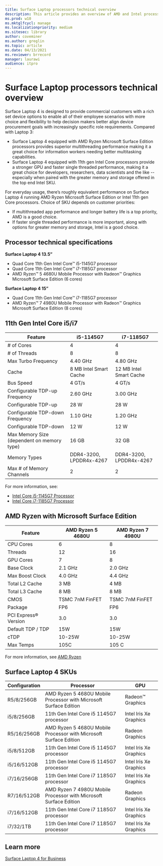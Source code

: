 ```yaml
---
title: Surface Laptop processors technical overview
description: This article provides an overview of AMD and Intel processors in Surface Laptop. 
ms.prod: w10
ms.mktglfcycl: manage
ms.localizationpriority: medium
ms.sitesec: library
author: coveminer
ms.author: greglin
ms.topic: article
ms.date: 04/13/2021
ms.reviewer: brrecord
manager: laurawi
audience: itpro
---
```


# Surface Laptop processors technical overview

Surface Laptop 4 is designed to provide commercial customers with a rich set device options to enable all of their employee scenarios with more choice and flexibility to help decision makers better align device procurement goals with increasingly specific role requirements. Compared with Laptop 3:

- Surface Laptop 4 equipped with AMD Ryzen Microsoft Surface Edition processors provides superior multithreading performance making it a great choice for information workers needing better multitasking capabilities.
- Surface Laptop 4 equipped with 11th gen Intel Core processors provide a stronger GPU and faster single threaded performance, making it a great choice for developers, researchers, data scientists and the like -- especially when paired with the greater memory and storage offered in the top end Intel SKU.

For everyday usage, there’s roughly equivalent performance on Surface Laptop 4 running AMD Ryzen Microsoft Surface Edition or Intel 11th gen Core processors. Choice of SKU depends on customer priorities:

- If multithreaded app performance and longer battery life is a top priority, AMD is a good choice.
- If faster single threaded performance is more important, along with options for greater memory and storage, Intel is a good choice.

## Processor technical specifications

**Surface Laptop 4 13.5”**

- Quad Core 11th Gen Intel Core™ i5-1145G7 processor
- Quad Core 11th Gen Intel Core™ i7-1185G7 processor
- AMD Ryzen™ 5 4680U Mobile Processor with Radeon™ Graphics Microsoft Surface Edition (6 cores)

**Surface Laptop 4 15”**

- Quad Core 11th Gen Intel Core™ i7-1185G7 processor
- AMD Ryzen™ 7 4980U Mobile Processor with Radeon™ Graphics Microsoft Surface Edition (8 cores)

 

## 11th Gen Intel Core i5/i7
| Feature                                    | i5-1145G7               | i7-1185G7               |
| ------------------------------------------ | ----------------------- | ----------------------- |
| # of Cores                                 | 4                       | 4                       |
| # of Threads                               | 8                       | 8                       |
| Max Turbo Frequency                        | 4.40 GHz                | 4.80 GHz                |
| Cache                                      | 8 MB Intel Smart Cache  | 12 MB Intel Smart Cache |
| Bus Speed                                  | 4 GT/s                  | 4 GT/s                  |
| Configurable TDP-up Frequency              | 2.60 GHz                | 3.00 GHz                |
| Configurable TDP-up                        | 28 W                    | 28 W                    |
| Configurable TDP-down Frequency            | 1.10 GHz                | 1.20 GHz                |
| Configurable TDP-down                      | 12 W                    | 12 W                    |
| Max Memory Size (dependent on memory type) | 16 GB                   | 32 GB                   |
| Memory Types                               | DDR4-3200, LPDDR4x-4267 | DDR4-3200, LPDDR4x-4267 |
| Max # of Memory Channels                   | 2                       | 2                       |


For more information, see:

- [Intel Core i5-1145G7 Processor](https://www.intel.com/content/www/us/en/products/sku/208660/intel-core-i51145g7-processor-8m-cache-up-to-4-40-ghz-with-ipu/specifications.html) 
- [Intel Core i7-1185G7 Processor](https://www.intel.com/content/www/us/en/products/sku/208664/intel-core-i71185g7-processor-12m-cache-up-to-4-80-ghz-with-ipu/specifications.html) 

## AMD Ryzen with Microsoft Surface Edition

| Feature              | AMD Ryzen 5 4680U | AMD Ryzen 7 4980U |
| -------------------- | ----------------- | ----------------- |
| CPU Cores            | 6                 | 8                 |
| Threads              | 12                | 16                |
| GPU Cores            | 7                 | 8                 |
| Base Clock           | 2.1 GHz           | 2.0 GHz           |
| Max Boost Clock      | 4.0 GHz           | 4.4 GHz           |
| Total L2 Cache       | 3 MB              | 4 MB              |
| Total L3 Cache       | 8 MB              | 8 MB              |
| CMOS                 | TSMC 7nM FinFET   | TSMC 7nM FinFET   |
| Package              | FP6               | FP6               |
| PCI Express® Version | 3.0               | 3.0               |
| Default TDP / TDP    | 15W               | 15W               |
| cTDP                 | 10-25W            | 10-25W            |
| Max Temps            | 105C              | 105 C             |

For more information, see [AMD Ryzen](https://www.amd.com/processors/ryzen)

## Surface Laptop 4 SKUs

| Configuration | Processor                                                         | GPU                    |
| ------------- | ----------------------------------------------------------------- | ---------------------- |
| R5/8/256GB    | AMD Ryzen 5 4680U Mobile Processor with Microsoft Surface Edition | Radeon™ Graphics       |
| i5/8/256GB    | 11th Gen Intel Core i5 1145G7 processor                          | Intel Iris Xe Graphics |
| R5/16/256GB   | AMD Ryzen 5 4680U Mobile Processor with Microsoft Surface Edition | Radeon Graphics        |
| i5/8/512GB    | 11th Gen Intel Core i5 1145G7 processor                           | Intel Iris Xe Graphics |
| i5/16/512GB   | 11th Gen Intel Core i5 1145G7 processor                           | Intel Iris Xe Graphics |
| i7/16/256GB   | 11th Gen Intel Core i7 1185G7 processor                           | Intel Iris Xe Graphics |
| R7/16/512GB   | AMD Ryzen 7 4980U Mobile Processor with Microsoft Surface Edition | Radeon Graphics        |
| i7/16/512GB   | 11th Gen Intel Core i7 1185G7 processor                           | Intel Iris Xe Graphics |
| i7/32/1TB     | 11th Gen Intel Core i7 1185G7 processor                           | Intel Iris Xe Graphics |


## Learn more

[Surface Laptop 4 for Business](https://www.microsoft.com/surface/business/surface-laptop-4)